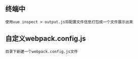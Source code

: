 ## 终端中
```使用vue inspect > output.js将配置文件信息打包成一个文件展示出来```

## 自定义webpack.config.js
```目录下新建一个webpack.config.js文件```